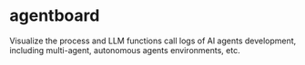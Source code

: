 # agentboard
Visualize the process and LLM functions call logs of AI agents development, including multi-agent, autonomous agents environments, etc.
